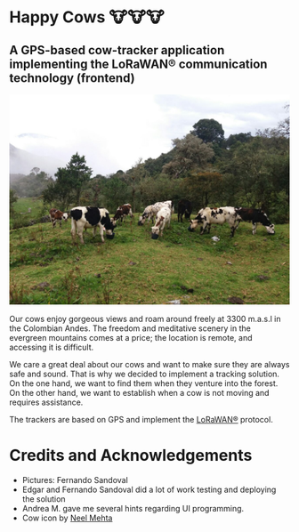 # Happy  Cows 🐮🐮🐮

## A GPS-based cow-tracker application implementing the LoRaWAN&reg; communication technology (frontend)

<p align="center">
<!-- <img src="images/pangote-1.png" width="800">  -->
<img src="images/pangote-3.png" width="800">
</p>


Our cows enjoy gorgeous views and roam around freely at 3300 m.a.s.l in the Colombian Andes. The freedom and meditative scenery in the evergreen mountains comes at a price; the location is remote, and accessing it is difficult.

We care a great deal about our cows and want to make sure they are always safe and sound. That is why we decided to implement a tracking solution. On the one hand, we want to find them when they venture into the forest. On the other hand, we want to establish when a cow is not moving and requires assistance. 


The trackers are based on GPS and implement the [LoRaWAN&reg;](https://lora-developers.semtech.com/library/tech-papers-and-guides/lora-and-lorawan/) protocol. 


# Credits and Acknowledgements

* Pictures: Fernando Sandoval
* Edgar and Fernando Sandoval did a  lot of work testing and deploying the solution
* Andrea M. gave me several hints regarding UI programming.
* Cow icon by [Neel Mehta](https://www.shareicon.net/cow-491783)